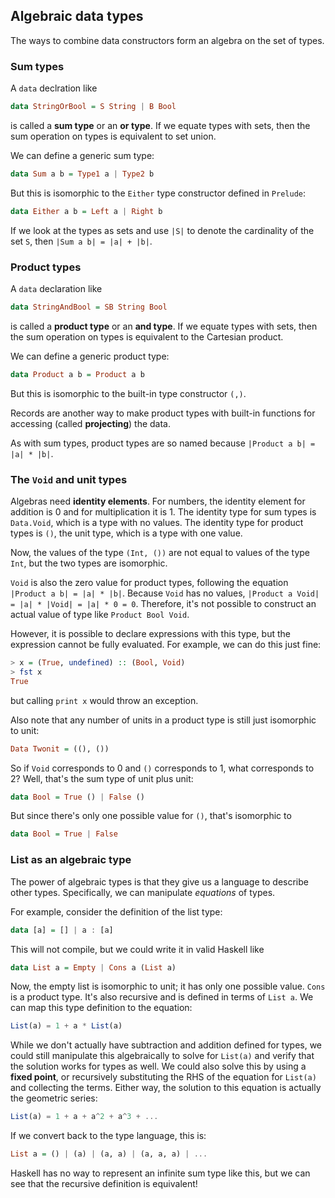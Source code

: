 ## Algebraic data types

The ways to combine data constructors form an algebra on the set of types.

### Sum types

A `data` declration like

```hs
data StringOrBool = S String | B Bool
```

is called a **sum type** or an **or type**.
If we equate types with sets, then the sum operation on types is equivalent to set union.

We can define a generic sum type:

```hs
data Sum a b = Type1 a | Type2 b
```

But this is isomorphic to the `Either` type constructor defined in `Prelude`:

```hs
data Either a b = Left a | Right b
```

If we look at the types as sets and use `|S|` to denote the cardinality of the set `S`, then `|Sum a b| = |a| + |b|`.

### Product types

A `data` declaration like

```hs
data StringAndBool = SB String Bool
```

is called a **product type** or an **and type**.
If we equate types with sets, then the sum operation on types is equivalent to the Cartesian product.

We can define a generic product type:

```hs
data Product a b = Product a b
```

But this is isomorphic to the built-in type constructor `(,)`.

Records are another way to make product types with built-in functions for accessing (called **projecting**) the data.

As with sum types, product types are so named because `|Product a b| = |a| * |b|`.

### The `Void` and unit types

Algebras need **identity elements**.
For numbers, the identity element for addition is 0 and for multiplication it is 1.
The identity type for sum types is `Data.Void`, which is a type with no values.
The identity type for product types is `()`, the unit type, which is a type with one value.

Now, the values of the type `(Int, ())` are not equal to values of the type `Int`, but the two types are isomorphic.

`Void` is also the zero value for product types, following the equation `|Product a b| = |a| * |b|`.
Because `Void` has no values, `|Product a Void| = |a| * |Void| = |a| * 0 = 0`.
Therefore, it's not possible to construct an actual value of type like `Product Bool Void`.

However, it is possible to declare expressions with this type, but the expression cannot be fully evaluated.
For example, we can do this just fine:

```hs
> x = (True, undefined) :: (Bool, Void)
> fst x
True
```

but calling `print x` would throw an exception.

Also note that any number of units in a product type is still just isomorphic to unit:

```hs
Data Twonit = ((), ())
```

So if `Void` corresponds to 0 and `()` corresponds to 1, what corresponds to 2?
Well, that's the sum type of unit plus unit:

```hs
data Bool = True () | False ()
```

But since there's only one possible value for `()`, that's isomorphic to

```hs
data Bool = True | False
```

### List as an algebraic type

The power of algebraic types is that they give us a language to describe other types.
Specifically, we can manipulate *equations* of types.

For example, consider the definition of the list type:

```hs
data [a] = [] | a : [a]
```

This will not compile, but we could write it in valid Haskell like

```hs
data List a = Empty | Cons a (List a)
```

Now, the empty list is isomorphic to unit; it has only one possible value.
`Cons` is a product type.
It's also recursive and is defined in terms of `List a`.
We can map this type definition to the equation:

```js
List(a) = 1 + a * List(a)
```

While we don't actually have subtraction and addition defined for types, we could still manipulate this algebraically to solve for `List(a)` and verify that the solution works for types as well.
We could also solve this by using a **fixed point**, or recursively substituting the RHS of the equation for `List(a)` and collecting the terms.
Either way, the solution to this equation is actually the geometric series:

```js
List(a) = 1 + a + a^2 + a^3 + ...
```

If we convert back to the type language, this is:

```hs
List a = () | (a) | (a, a) | (a, a, a) | ...
```

Haskell has no way to represent an infinite sum type like this, but we can see that the recursive definition is equivalent!